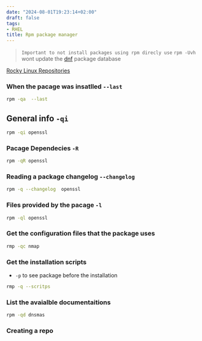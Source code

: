 ```yaml
---
date: "2024-08-01T19:23:14+02:00"
draft: false
tags:
- RHEL
title: Rpm package manager
---
```



> `Important to not install packages using rpm direcly use`
 `rpm -Uvh`  wont update the [dnf](/Notes/posts/redhat/dnf) package database

[Rocky Linux
Repositories](https://wiki.rockylinux.org/rocky/repo/#community-approved-repositories)

### When the pacage was insatlled `--last`

``` bash
rpm -qa  --last
```

## General info `-qi`

``` bash
rpm -qi openssl
```

### Pacage Dependecies `-R`

``` bash
rpm -qR openssl
```

### Reading a package changelog `--changelog`

``` bash
rpm -q --changelog  openssl
```

### Files provided by the pacage `-l`

``` bash
rpm -ql openssl
```

### Get the configuration files that the package uses

```bash
rmp -qc nmap 
```

### Get the installation scripts 
* `-p` to see package  before the installation   
```bash
rmp -q --scritps
```
### List the avaialble documentaitions

```bash
rpm -qd dnsmas
```




### Creating a repo 
